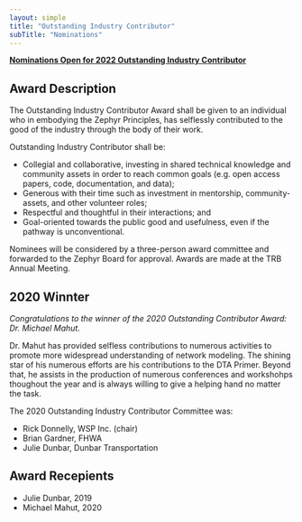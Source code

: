 ```yaml
---
layout: simple
title: "Outstanding Industry Contributor"
subTitle: "Nominations"
---
```


**[Nominations Open for 2022 Outstanding Industry Contributor](https://forms.gle/7Fm1tAmad2FKUe2CA)**

## Award Description

The Outstanding Industry Contributor Award shall be given to an individual who in embodying the Zephyr Principles, has selflessly contributed to the good of the industry through the body of their work.

Outstanding Industry Contributor shall be:

- Collegial and collaborative, investing in shared technical knowledge and community assets in order to reach common goals (e.g. open access papers, code, documentation, and data);  
- Generous with their time such as investment in mentorship, community-assets, and other volunteer roles;  
- Respectful and thoughtful in their interactions; and  
- Goal-oriented towards the public good and usefulness, even if the pathway is unconventional.

Nominees will be considered by a three-person award committee and forwarded to the Zephyr Board for approval.  Awards are made at the TRB Annual Meeting.

## 2020 Winnter

*Congratulations to the winner of the 2020 Outstanding Contributor Award: Dr. Michael Mahut.*

Dr. Mahut has provided selfless contributions to numerous activities to promote more widespread understanding of network modeling.  The shining star of his numerous efforts are his contributions to the DTA Primer.  Beyond that, he assists in the production of numerous conferences and workshohps thoughout the year and is always willing to give a helping hand no matter the task.

The 2020 Outstanding Industry Contributor Committee was:  

- Rick Donnelly, WSP Inc. (chair)  
- Brian Gardner, FHWA  
- Julie Dunbar, Dunbar Transportation  

## Award Recepients

- Julie Dunbar, 2019  
- Michael Mahut, 2020
